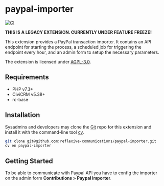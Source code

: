 # paypal-importer

[![CI](https://github.com/reflexive-communications/paypal-importer/actions/workflows/main.yml/badge.svg)](https://github.com/reflexive-communications/paypal-importer/actions/workflows/main.yml)

**THIS IS A LEGACY EXTENSION. CURRENTLY UNDER FEATURE FREEZE!**

This extension provides a PayPal transaction importer.
It contains an API endpoint for starting the process, a scheduled job for triggering the endpoint every hour, and an admin form to setup the necessary parameters.

The extension is licensed under [AGPL-3.0](LICENSE.txt).

## Requirements

- PHP v7.3+
- CiviCRM v5.38+
- rc-base

## Installation

Sysadmins and developers may clone the [Git](https://en.wikipedia.org/wiki/Git) repo for this extension and install it with the command-line tool [cv](https://github.com/civicrm/cv).

```bash
git clone git@github.com:reflexive-communications/paypal-importer.git
cv en paypal-importer
```

## Getting Started

To be able to communicate with Paypal API you have to config the importer on the admin form **Contributions > Paypal Importer**.
